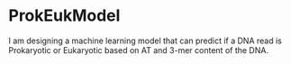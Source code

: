 # ProkEukModel
I am designing a machine learning model that can predict if a DNA read is Prokaryotic or Eukaryotic based on AT and 3-mer content of the DNA. 
